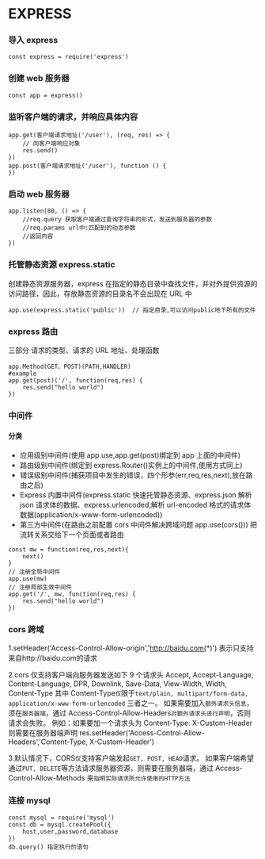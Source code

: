 # EXPRESS

### 导入 express

```
const express = require('express')
```

### 创建 web 服务器

```
const app = express()
```

### 监听客户端的请求，并响应具体内容

```
app.get(客户端请求地址('/user'), (req, res) => {
    // 向客户端响应对象
    res.send()
})
app.post(客户端请求地址('/user'), function () {
})

```

### 启动 web 服务器

```
app.listen(80, () => {
    //req.query 获取客户端通过查询字符串的形式，发送到服务器的参数
    //req.params url中:匹配到的动态参数
    //返回内容
})
```

### 托管静态资源 express.static

创建静态资源服务器，express 在指定的静态目录中查找文件，并对外提供资源的访问路径，因此，存放静态资源的目录名不会出现在 URL 中

```
app.use(express.static('public'))  // 指定目录,可以访问public地下所有的文件
```

### express 路由

三部分 请求的类型、请求的 URL 地址、处理函数

```
app.Method(GET、POST)(PATH,HANDLER)
#example
app.get(post)('/', function(req,res) {
    res.send("hello world")
})
```

### 中间件

#### 分类

- 应用级别中间件(使用 app.use,app.get(post)绑定到 app 上面的中间件)
- 路由级别中间件(绑定到 express.Router()实例上的中间件,使用方式同上)
- 错误级别中间件(捕获项目中发生的错误，四个形参(err,req,res,next),放在路由之后)
- Express 内置中间件(express.static 快速托管静态资源、express.json 解析 json 请求体的数据、express.urlencoded,解析 url-encoded 格式的请求体数据(application/x-www-form-urlencoded))
- 第三方中间件(在路由之前配置 cors 中间件解决跨域问题 app.use(cors()))
  把流转关系交给下一个页面或者路由

```
const mw = function(req,res,next){
    next()
}
// 注册全局中间件
app.use(mw)
// 注册局部生效中间件
app.get('/', mw, function(req,res) {
    res.send("hello world")
})
```

### cors 跨域

1.setHeader('Access-Control-Allow-origin','http://baidu.com(*)')
表示只支持来自http://baidu.com的请求

2.cors 仅支持客户端向服务器发送如下 9 个请求头
Accept, Accept-Language, Content-Language, DPR, Downlink, Save-Data, View-Width, Width, Content-Type
其中 Content-Type`仅`限于`text/plain, multipart/form-data, application/x-www-form-urlencoded` 三者之一。
如果需要加入`额外请求头信息`，须在`服务器端`，通过 Access-Control-Allow-Headers`对额外请求头进行声明`，否则请求会失败。
例如：如果要加一个请求头为 Content-Type: X-Custom-Header 则需要在服务器端声明
res.setHeader('Access-Control-Allow-Headers','Content-Type, X-Custom-Header')

3.默认情况下，CORS`仅`支持客户端发起`GET, POST, HEAD`请求。
如果客户端希望通过`PUT, DELETE`等方法请求服务器资源，则需要在服务器端，通过 Access-Control-Allow-Methods 来`指明实际请求所允许使用的HTTP方法`

### 连接 mysql

```
const mysql = require('mysql')
const db = mysql.createPool({
    host,user,password,database
})
db.query() 指定执行的语句
```
